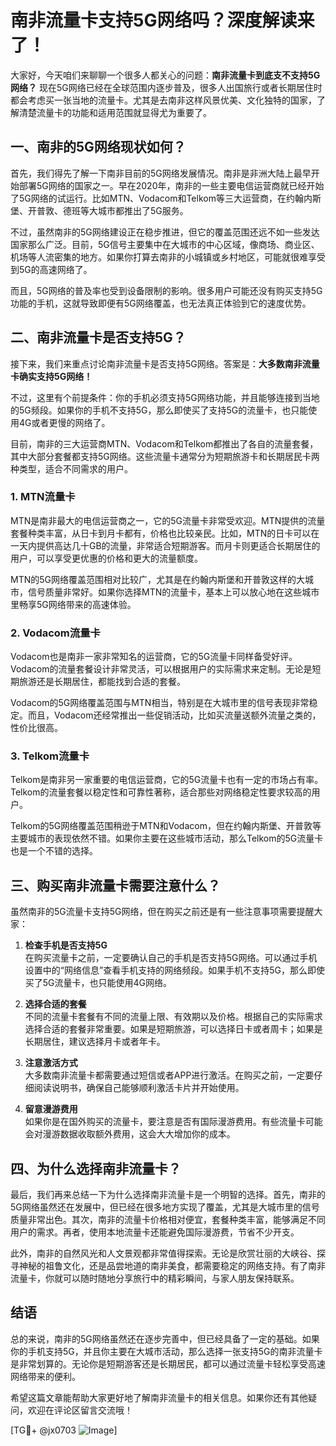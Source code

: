 # 南非流量卡支持5G网络吗？深度解读来了！

大家好，今天咱们来聊聊一个很多人都关心的问题：**南非流量卡到底支不支持5G网络？** 现在5G网络已经在全球范围内逐步普及，很多人出国旅行或者长期居住时都会考虑买一张当地的流量卡。尤其是去南非这样风景优美、文化独特的国家，了解清楚流量卡的功能和适用范围就显得尤为重要了。

## 一、南非的5G网络现状如何？

首先，我们得先了解一下南非目前的5G网络发展情况。南非是非洲大陆上最早开始部署5G网络的国家之一。早在2020年，南非的一些主要电信运营商就已经开始了5G网络的试运行。比如MTN、Vodacom和Telkom等三大运营商，在约翰内斯堡、开普敦、德班等大城市都推出了5G服务。

不过，虽然南非的5G网络建设正在稳步推进，但它的覆盖范围还远不如一些发达国家那么广泛。目前，5G信号主要集中在大城市的中心区域，像商场、商业区、机场等人流密集的地方。如果你打算去南非的小城镇或乡村地区，可能就很难享受到5G的高速网络了。

而且，5G网络的普及率也受到设备限制的影响。很多用户可能还没有购买支持5G功能的手机，这就导致即便有5G网络覆盖，也无法真正体验到它的速度优势。

## 二、南非流量卡是否支持5G？

接下来，我们来重点讨论南非流量卡是否支持5G网络。答案是：**大多数南非流量卡确实支持5G网络！**

不过，这里有个前提条件：你的手机必须支持5G网络功能，并且能够连接到当地的5G频段。如果你的手机不支持5G，那么即使买了支持5G的流量卡，也只能使用4G或者更慢的网络了。

目前，南非的三大运营商MTN、Vodacom和Telkom都推出了各自的流量套餐，其中大部分套餐都支持5G网络。这些流量卡通常分为短期旅游卡和长期居民卡两种类型，适合不同需求的用户。

### 1. MTN流量卡

MTN是南非最大的电信运营商之一，它的5G流量卡非常受欢迎。MTN提供的流量套餐种类丰富，从日卡到月卡都有，价格也比较亲民。比如，MTN的日卡可以在一天内提供高达几十GB的流量，非常适合短期游客。而月卡则更适合长期居住的用户，可以享受更优惠的价格和更大的流量额度。

MTN的5G网络覆盖范围相对比较广，尤其是在约翰内斯堡和开普敦这样的大城市，信号质量非常好。如果你选择MTN的流量卡，基本上可以放心地在这些城市里畅享5G网络带来的高速体验。

### 2. Vodacom流量卡

Vodacom也是南非一家非常知名的运营商，它的5G流量卡同样备受好评。Vodacom的流量套餐设计非常灵活，可以根据用户的实际需求来定制。无论是短期旅游还是长期居住，都能找到合适的套餐。

Vodacom的5G网络覆盖范围与MTN相当，特别是在大城市里的信号表现非常稳定。而且，Vodacom还经常推出一些促销活动，比如买流量送额外流量之类的，性价比很高。

### 3. Telkom流量卡

Telkom是南非另一家重要的电信运营商，它的5G流量卡也有一定的市场占有率。Telkom的流量套餐以稳定性和可靠性著称，适合那些对网络稳定性要求较高的用户。

Telkom的5G网络覆盖范围稍逊于MTN和Vodacom，但在约翰内斯堡、开普敦等主要城市的表现依然不错。如果你主要在这些城市活动，那么Telkom的5G流量卡也是一个不错的选择。

## 三、购买南非流量卡需要注意什么？

虽然南非的5G流量卡支持5G网络，但在购买之前还是有一些注意事项需要提醒大家：

1. **检查手机是否支持5G**  
   在购买流量卡之前，一定要确认自己的手机是否支持5G网络。可以通过手机设置中的“网络信息”查看手机支持的网络频段。如果手机不支持5G，那么即使买了5G流量卡，也只能使用4G网络。

2. **选择合适的套餐**  
   不同的流量卡套餐有不同的流量上限、有效期以及价格。根据自己的实际需求选择合适的套餐非常重要。如果是短期旅游，可以选择日卡或者周卡；如果是长期居住，建议选择月卡或者年卡。

3. **注意激活方式**  
   大多数南非流量卡都需要通过短信或者APP进行激活。在购买之前，一定要仔细阅读说明书，确保自己能够顺利激活卡片并开始使用。

4. **留意漫游费用**  
   如果你是在国外购买的流量卡，要注意是否有国际漫游费用。有些流量卡可能会对漫游数据收取额外费用，这会大大增加你的成本。

## 四、为什么选择南非流量卡？

最后，我们再来总结一下为什么选择南非流量卡是一个明智的选择。首先，南非的5G网络虽然还在发展中，但已经在很多地方实现了覆盖，尤其是大城市里的信号质量非常出色。其次，南非的流量卡价格相对便宜，套餐种类丰富，能够满足不同用户的需求。再者，使用本地流量卡还能避免国际漫游费，节省不少开支。

此外，南非的自然风光和人文景观都非常值得探索。无论是欣赏壮丽的大峡谷、探寻神秘的祖鲁文化，还是品尝地道的南非美食，都需要稳定的网络支持。有了南非流量卡，你就可以随时随地分享旅行中的精彩瞬间，与家人朋友保持联系。

## 结语

总的来说，南非的5G网络虽然还在逐步完善中，但已经具备了一定的基础。如果你的手机支持5G，并且你主要在大城市活动，那么选择一张支持5G的南非流量卡是非常划算的。无论你是短期游客还是长期居民，都可以通过流量卡轻松享受高速网络带来的便利。

希望这篇文章能帮助大家更好地了解南非流量卡的相关信息。如果你还有其他疑问，欢迎在评论区留言交流哦！

[TG💪+ @jx0703 ![Image](https://github.com/user-attachments/assets/dbca1d08-cadb-493c-b0ec-ad6f7a83f270)]
